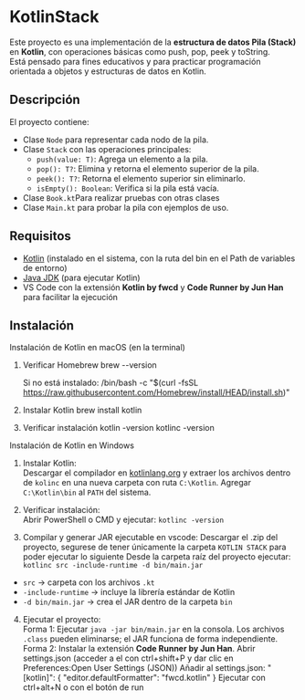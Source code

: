 # KotlinStack

Este proyecto es una implementación de la **estructura de datos Pila (Stack)** en **Kotlin**, con operaciones básicas como push, pop, peek y toString.  
Está pensado para fines educativos y para practicar programación orientada a objetos y estructuras de datos en Kotlin.

## Descripción

El proyecto contiene:

- Clase `Node` para representar cada nodo de la pila.
- Clase `Stack` con las operaciones principales:
  - `push(value: T)`: Agrega un elemento a la pila.
  - `pop(): T?`: Elimina y retorna el elemento superior de la pila.
  - `peek(): T?`: Retorna el elemento superior sin eliminarlo.
  - `isEmpty(): Boolean`: Verifica si la pila está vacía.
- Clase `Book.kt`Para realizar pruebas con otras clases
- Clase `Main.kt` para probar la pila con ejemplos de uso.


## Requisitos

- [Kotlin](https://kotlinlang.org/docs/command-line.html) (instalado en el sistema, con la ruta del bin en el Path de variables de entorno)
- [Java JDK](https://www.oracle.com/java/technologies/javase-downloads.html) (para ejecutar Kotlin)
- VS Code con la extensión **Kotlin by fwcd** y **Code Runner by Jun Han** para facilitar la ejecución

## Instalación

Instalación de Kotlin en macOS (en la terminal)
1. Verificar Homebrew
    brew --version

    Si no está instalado:
    /bin/bash -c "$(curl -fsSL https://raw.githubusercontent.com/Homebrew/install/HEAD/install.sh)"

2. Instalar Kotlin
    brew install kotlin

3. Verificar instalación
    kotlin -version
    kotlinc -version

Instalación de Kotlin en Windows

1. Instalar Kotlin:  
Descargar el compilador en [kotlinlang.org](https://kotlinlang.org/docs/command-line.html) y extraer los archivos dentro de `kolinc` en una nueva carpeta con ruta `C:\Kotlin`. Agregar `C:\Kotlin\bin` al `PATH` del sistema.

2. Verificar instalación:  
Abrir PowerShell o CMD y ejecutar:
`kotlinc -version`

3. Compilar y generar JAR ejecutable en vscode: 
Descargar el .zip del proyecto, segurese de tener únicamente la carpeta `KOTLIN STACK` para poder ejecutar lo siguiente
Desde la carpeta raíz del proyecto ejecutar:
`kotlinc src -include-runtime -d bin/main.jar`  
- `src` → carpeta con los archivos `.kt`  
- `-include-runtime` → incluye la librería estándar de Kotlin  
- `-d bin/main.jar` → crea el JAR dentro de la carpeta `bin`

4. Ejecutar el proyecto:  
Forma 1:
Ejecutar `java -jar bin/main.jar` en la consola.
    Los archivos `.class` pueden eliminarse; el JAR funciona de forma independiente.
Forma 2:
Instalar la extensión **Code Runner by Jun Han**.
Abrir settings.json (acceder a el con ctrl+shift+P y dar clic en Preferences:Open User Settings (JSON)) 
Añadir al settings.json:
"[kotlin]": {
        "editor.defaultFormatter": "fwcd.kotlin"
    }
Ejecutar con ctrl+alt+N o con el botón de run
